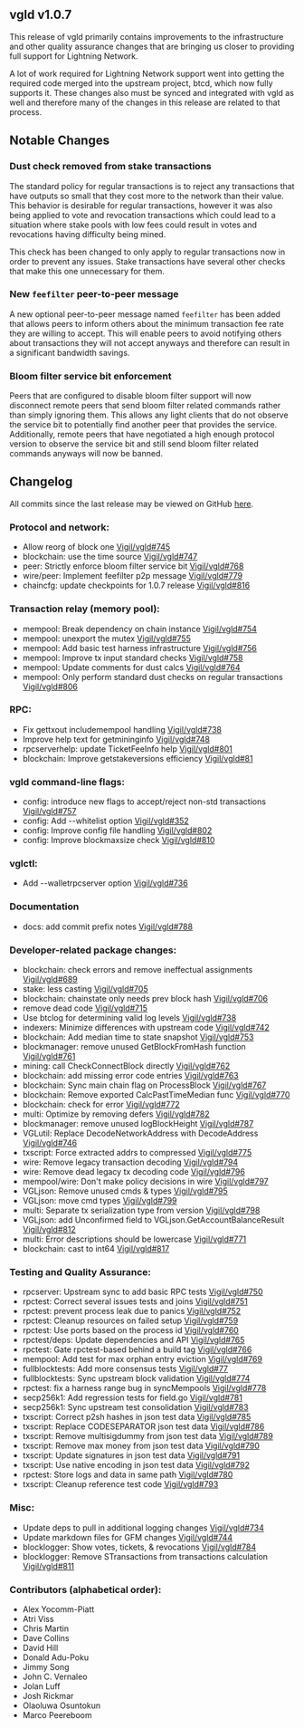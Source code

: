 ## vgld v1.0.7

This release of vgld primarily contains improvements to the infrastructure and
other quality assurance changes that are bringing us closer to providing full
support for Lightning Network.

A lot of work required for Lightning Network support went into getting the
required code merged into the upstream project, btcd, which now fully supports
it.  These changes also must be synced and integrated with vgld as well and
therefore many of the changes in this release are related to that process.

## Notable Changes

### Dust check removed from stake transactions

The standard policy for regular transactions is to reject any transactions that
have outputs so small that they cost more to the network than their value.  This
behavior is desirable for regular transactions, however it was also being
applied to vote and revocation transactions which could lead to a situation
where stake pools with low fees could result in votes and revocations having
difficulty being mined.

This check has been changed to only apply to regular transactions now in order
to prevent any issues.  Stake transactions have several other checks that make
this one unnecessary for them.

### New `feefilter` peer-to-peer message

A new optional peer-to-peer message named `feefilter` has been added that allows
peers to inform others about the minimum transaction fee rate they are willing
to accept.  This will enable peers to avoid notifying others about transactions
they will not accept anyways and therefore can result in a significant bandwidth
savings.

### Bloom filter service bit enforcement

Peers that are configured to disable bloom filter support will now disconnect
remote peers that send bloom filter related commands rather than simply ignoring
them.  This allows any light clients that do not observe the service bit to
potentially find another peer that provides the service.  Additionally, remote
peers that have negotiated a high enough protocol version to observe the service
bit and still send bloom filter related commands anyways will now be banned.


## Changelog

All commits since the last release may be viewed on GitHub [here](https://github.com/vigilnetwork/vgl/compare/v1.0.5...v1.0.7).

### Protocol and network:
- Allow reorg of block one [Vigil/vgld#745](https://github.com/vigilnetwork/vgl/pull/745)
- blockchain: use the time source [Vigil/vgld#747](https://github.com/vigilnetwork/vgl/pull/747)
- peer: Strictly enforce bloom filter service bit [Vigil/vgld#768](https://github.com/vigilnetwork/vgl/pull/768)
- wire/peer: Implement feefilter p2p message [Vigil/vgld#779](https://github.com/vigilnetwork/vgl/pull/779)
- chaincfg: update checkpoints for 1.0.7 release  [Vigil/vgld#816](https://github.com/vigilnetwork/vgl/pull/816)

### Transaction relay (memory pool):
- mempool: Break dependency on chain instance [Vigil/vgld#754](https://github.com/vigilnetwork/vgl/pull/754)
- mempool: unexport the mutex [Vigil/vgld#755](https://github.com/vigilnetwork/vgl/pull/755)
- mempool: Add basic test harness infrastructure [Vigil/vgld#756](https://github.com/vigilnetwork/vgl/pull/756)
- mempool: Improve tx input standard checks [Vigil/vgld#758](https://github.com/vigilnetwork/vgl/pull/758)
- mempool: Update comments for dust calcs [Vigil/vgld#764](https://github.com/vigilnetwork/vgl/pull/764)
- mempool: Only perform standard dust checks on regular transactions  [Vigil/vgld#806](https://github.com/vigilnetwork/vgl/pull/806)

### RPC:
- Fix gettxout includemempool handling [Vigil/vgld#738](https://github.com/vigilnetwork/vgl/pull/738)
- Improve help text for getmininginfo [Vigil/vgld#748](https://github.com/vigilnetwork/vgl/pull/748)
- rpcserverhelp: update TicketFeeInfo help [Vigil/vgld#801](https://github.com/vigilnetwork/vgl/pull/801)
- blockchain: Improve getstakeversions efficiency [Vigil/vgld#81](https://github.com/vigilnetwork/vgl/pull/813)

### vgld command-line flags:
- config: introduce new flags to accept/reject non-std transactions [Vigil/vgld#757](https://github.com/vigilnetwork/vgl/pull/757)
- config: Add --whitelist option [Vigil/vgld#352](https://github.com/vigilnetwork/vgl/pull/352)
- config: Improve config file handling [Vigil/vgld#802](https://github.com/vigilnetwork/vgl/pull/802)
- config: Improve blockmaxsize check [Vigil/vgld#810](https://github.com/vigilnetwork/vgl/pull/810)

### vglctl:
- Add --walletrpcserver option [Vigil/vgld#736](https://github.com/vigilnetwork/vgl/pull/736)

### Documentation
- docs: add commit prefix notes  [Vigil/vgld#788](https://github.com/vigilnetwork/vgl/pull/788)

### Developer-related package changes:
- blockchain: check errors and remove ineffectual assignments [Vigil/vgld#689](https://github.com/vigilnetwork/vgl/pull/689)
- stake: less casting [Vigil/vgld#705](https://github.com/vigilnetwork/vgl/pull/705)
- blockchain: chainstate only needs prev block hash [Vigil/vgld#706](https://github.com/vigilnetwork/vgl/pull/706)
- remove dead code [Vigil/vgld#715](https://github.com/vigilnetwork/vgl/pull/715)
- Use btclog for determining valid log levels [Vigil/vgld#738](https://github.com/vigilnetwork/vgl/pull/738)
- indexers: Minimize differences with upstream code [Vigil/vgld#742](https://github.com/vigilnetwork/vgl/pull/742)
- blockchain: Add median time to state snapshot [Vigil/vgld#753](https://github.com/vigilnetwork/vgl/pull/753)
- blockmanager: remove unused GetBlockFromHash function [Vigil/vgld#761](https://github.com/vigilnetwork/vgl/pull/761)
- mining: call CheckConnectBlock directly [Vigil/vgld#762](https://github.com/vigilnetwork/vgl/pull/762)
- blockchain: add missing error code entries [Vigil/vgld#763](https://github.com/vigilnetwork/vgl/pull/763)
- blockchain: Sync main chain flag on ProcessBlock [Vigil/vgld#767](https://github.com/vigilnetwork/vgl/pull/767)
- blockchain: Remove exported CalcPastTimeMedian func [Vigil/vgld#770](https://github.com/vigilnetwork/vgl/pull/770)
- blockchain: check for error [Vigil/vgld#772](https://github.com/vigilnetwork/vgl/pull/772)
- multi: Optimize by removing defers [Vigil/vgld#782](https://github.com/vigilnetwork/vgl/pull/782)
- blockmanager: remove unused logBlockHeight [Vigil/vgld#787](https://github.com/vigilnetwork/vgl/pull/787)
- VGLutil: Replace DecodeNetworkAddress with DecodeAddress [Vigil/vgld#746](https://github.com/vigilnetwork/vgl/pull/746)
- txscript: Force extracted addrs to compressed [Vigil/vgld#775](https://github.com/vigilnetwork/vgl/pull/775)
- wire: Remove legacy transaction decoding [Vigil/vgld#794](https://github.com/vigilnetwork/vgl/pull/794)
- wire: Remove dead legacy tx decoding code [Vigil/vgld#796](https://github.com/vigilnetwork/vgl/pull/796)
- mempool/wire: Don't make policy decisions in wire [Vigil/vgld#797](https://github.com/vigilnetwork/vgl/pull/797)
- VGLjson: Remove unused cmds & types [Vigil/vgld#795](https://github.com/vigilnetwork/vgl/pull/795)
- VGLjson: move cmd types [Vigil/vgld#799](https://github.com/vigilnetwork/vgl/pull/799)
- multi: Separate tx serialization type from version [Vigil/vgld#798](https://github.com/vigilnetwork/vgl/pull/798)
- VGLjson: add Unconfirmed field to VGLjson.GetAccountBalanceResult [Vigil/vgld#812](https://github.com/vigilnetwork/vgl/pull/812)
- multi: Error descriptions should be lowercase [Vigil/vgld#771](https://github.com/vigilnetwork/vgl/pull/771)
- blockchain: cast to int64  [Vigil/vgld#817](https://github.com/vigilnetwork/vgl/pull/817)

### Testing and Quality Assurance:
- rpcserver: Upstream sync to add basic RPC tests [Vigil/vgld#750](https://github.com/vigilnetwork/vgl/pull/750)
- rpctest: Correct several issues tests and joins [Vigil/vgld#751](https://github.com/vigilnetwork/vgl/pull/751)
- rpctest: prevent process leak due to panics [Vigil/vgld#752](https://github.com/vigilnetwork/vgl/pull/752)
- rpctest: Cleanup resources on failed setup [Vigil/vgld#759](https://github.com/vigilnetwork/vgl/pull/759)
- rpctest: Use ports based on the process id [Vigil/vgld#760](https://github.com/vigilnetwork/vgl/pull/760)
- rpctest/deps: Update dependencies and API [Vigil/vgld#765](https://github.com/vigilnetwork/vgl/pull/765)
- rpctest: Gate rpctest-based behind a build tag [Vigil/vgld#766](https://github.com/vigilnetwork/vgl/pull/766)
- mempool: Add test for max orphan entry eviction [Vigil/vgld#769](https://github.com/vigilnetwork/vgl/pull/769)
- fullblocktests: Add more consensus tests [Vigil/vgld#77](https://github.com/vigilnetwork/vgl/pull/773)
- fullblocktests: Sync upstream block validation [Vigil/vgld#774](https://github.com/vigilnetwork/vgl/pull/774)
- rpctest: fix a harness range bug in syncMempools [Vigil/vgld#778](https://github.com/vigilnetwork/vgl/pull/778)
- secp256k1: Add regression tests for field.go [Vigil/vgld#781](https://github.com/vigilnetwork/vgl/pull/781)
- secp256k1: Sync upstream test consolidation [Vigil/vgld#783](https://github.com/vigilnetwork/vgl/pull/783)
- txscript: Correct p2sh hashes in json test data  [Vigil/vgld#785](https://github.com/vigilnetwork/vgl/pull/785)
- txscript: Replace CODESEPARATOR json test data [Vigil/vgld#786](https://github.com/vigilnetwork/vgl/pull/786)
- txscript: Remove multisigdummy from json test data [Vigil/vgld#789](https://github.com/vigilnetwork/vgl/pull/789)
- txscript: Remove max money from json test data [Vigil/vgld#790](https://github.com/vigilnetwork/vgl/pull/790)
- txscript: Update signatures in json test data [Vigil/vgld#791](https://github.com/vigilnetwork/vgl/pull/791)
- txscript: Use native encoding in json test data [Vigil/vgld#792](https://github.com/vigilnetwork/vgl/pull/792)
- rpctest: Store logs and data in same path [Vigil/vgld#780](https://github.com/vigilnetwork/vgl/pull/780)
- txscript: Cleanup reference test code  [Vigil/vgld#793](https://github.com/vigilnetwork/vgl/pull/793)

### Misc:
- Update deps to pull in additional logging changes [Vigil/vgld#734](https://github.com/vigilnetwork/vgl/pull/734)
- Update markdown files for GFM changes [Vigil/vgld#744](https://github.com/vigilnetwork/vgl/pull/744)
- blocklogger: Show votes, tickets, & revocations [Vigil/vgld#784](https://github.com/vigilnetwork/vgl/pull/784)
- blocklogger: Remove STransactions from transactions calculation [Vigil/vgld#811](https://github.com/vigilnetwork/vgl/pull/811)

### Contributors (alphabetical order):

- Alex Yocomm-Piatt
- Atri Viss
- Chris Martin
- Dave Collins
- David Hill
- Donald Adu-Poku
- Jimmy Song
- John C. Vernaleo
- Jolan Luff
- Josh Rickmar
- Olaoluwa Osuntokun
- Marco Peereboom




